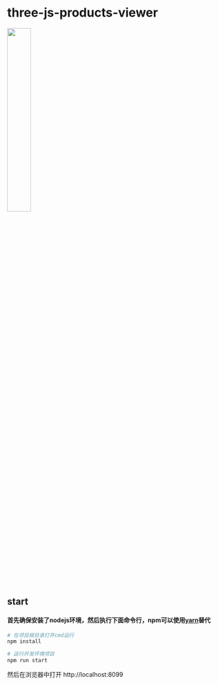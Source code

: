 # three-js-products-viewer


<img align="center" width="33%" src="./preview.gif">


## start

#### 首先确保安装了nodejs环境，然后执行下面命令行，npm可以使用[yarn](https://yarn.bootcss.com/)替代
``` bash
# 在项目根目录打开cmd运行
npm install

# 运行开发环境项目
npm run start

```

然后在浏览器中打开
http://localhost:8099



